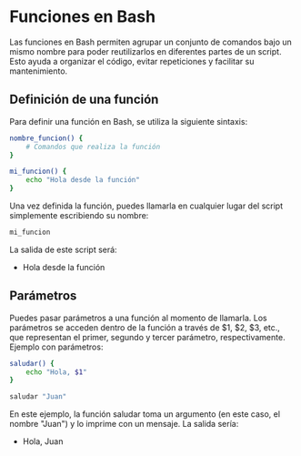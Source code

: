 # Funciones en Bash

Las funciones en Bash permiten agrupar un conjunto de comandos bajo un mismo nombre para poder reutilizarlos en diferentes partes de un script. Esto ayuda a organizar el código, evitar repeticiones y facilitar su mantenimiento.

## Definición de una función

Para definir una función en Bash, se utiliza la siguiente sintaxis:
```bash
nombre_funcion() {
    # Comandos que realiza la función
}
```
```bash
mi_funcion() {
    echo "Hola desde la función"
}
```
Una vez definida la función, puedes llamarla en cualquier lugar del script simplemente escribiendo su nombre:
```bash
mi_funcion
```
La salida de este script será:
- Hola desde la función


## Parámetros
Puedes pasar parámetros a una función al momento de llamarla. Los parámetros se acceden dentro de la función a través de $1, $2, $3, etc., que representan el primer, segundo y tercer parámetro, respectivamente.
Ejemplo con parámetros:
```bash
saludar() {
    echo "Hola, $1"
}
```
```bash
saludar "Juan"
```
En este ejemplo, la función saludar toma un argumento (en este caso, el nombre "Juan") y lo imprime con un mensaje. La salida sería:
- Hola, Juan